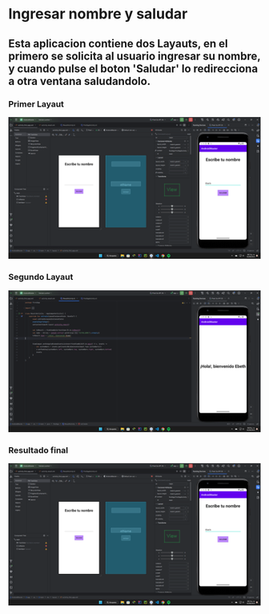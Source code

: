 # Ingresar nombre y saludar

## Esta aplicacion contiene dos Layauts, en el primero se solicita al usuario ingresar su nombre, y cuando pulse el boton 'Saludar' lo redirecciona a otra ventana saludandolo.

### Primer Layaut
![Layaut1](https://github.com/EV3THlm/AndroidStudio/blob/main/practica2/imagenes/Captura%20de%20pantalla%202024-09-05%20201010.png)

### Segundo Layaut
![Layaut2](https://github.com/EV3THlm/AndroidStudio/blob/main/practica2/imagenes/Captura%20de%20pantalla%202024-09-05%20200952.png)

### Resultado final
![ResultFinal](https://github.com/EV3THlm/AndroidStudio/blob/main/practica2/imagenes/Captura%20de%20pantalla%202024-09-05%20201010.png)
